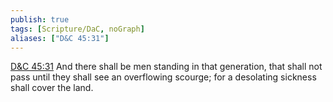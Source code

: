 ```yaml
---
publish: true
tags: [Scripture/DaC, noGraph]
aliases: ["D&C 45:31"]
---
```

[D&C 45:31](https://churchofjesuschrist.org/study/scriptures/dc-testament/dc/45?lang=eng&id=p31#p31) And there shall be men standing in that generation, that shall not pass until they shall see an overflowing scourge; for a desolating sickness shall cover the land.
